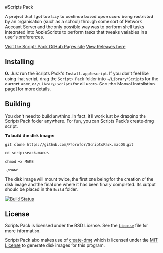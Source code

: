 #Scripts Pack

A project that I got too lazy to continue based upon users being restricted by an organisation (such as a school) through some sort of Network Account Server and the only possible way was to perform shell tasks integrated into AppleScripts to perform tasks that tweaks variables in a user's preferences.

[Visit the Scripts Pack GitHub Pages site](https://phorofor.github.io/ScriptsPack.macOS/)
[View Releases here](https://github.com/Phorofor/ScriptsPack.macOS/releases)

## Installing
**0.** Just run the Scripts Pack's ``Install.applescript``. If you don't feel like using that script, drag the ``Scripts Pack`` folder into ``~/Library/Scripts`` for the current user, or ``/Library/Scripts`` for all users. See [the Manual Installation page] for more details.

## Building
You don't need to build anything. In fact, it'll work just by dragging the Scripts Pack folder anywhere. For fun, you can Scripts Pack's create-dmg script. 

**To build the disk image:**

``git clone https://github.com/Phorofor/ScriptsPack.macOS.git``

``cd ScriptsPack.macOS``

``chmod +x MAKE``

``./MAKE``

The disk image will mount twice, the first one being for the creation of the disk image and the final one where it has been finally completed. Its output should be placed in the ``Build`` folder.

[![Build Status](https://travis-ci.org/Phorofor/ScriptsPack.macOS.svg?branch=master)](https://travis-ci.org/Phorofor/ScriptsPack.macOS)

## License
Scripts Pack is licensed under the BSD License. See the [``License``](https://github.com/Phorofor/ScriptsPack.macOS/blob/master/License) file for more information.

Scripts Pack also makes use of [create-dmg](https://github.com/Phorofor/create-dmg) which is licensed under the [MIT License](https://github.com/andreyvit/create-dmg/blob/master/LICENSE) to generate disk images for this program.
